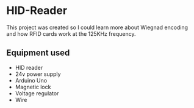 # HID-Reader

This project was created so I could learn more about Wiegnad encoding and how RFID cards work at the 125KHz frequency. 



Equipment used
---------------
- HID reader
- 24v power supply
- Arduino Uno
- Magnetic lock
- Voltage regulator
- Wire

